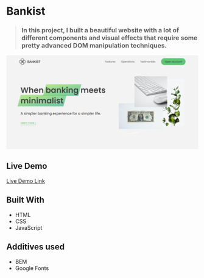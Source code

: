 # Bankist

> ### In this project, I built a beautiful website with a lot of different components and visual effects that require some pretty advanced **DOM** manipulation techniques.

![Bankist_preview](img/preview.PNG)

## Live Demo

[Live Demo Link](https://bondok6.github.io/Bankist/)

## Built With

- HTML
- CSS
- JavaScript

## Additives used

- BEM
- Google Fonts

